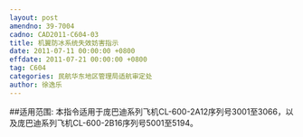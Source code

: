 ```yaml
---
layout: post
amendno: 39-7004
cadno: CAD2011-C604-03
title: 机翼防冰系统失效妨害指示
date: 2011-07-11 00:00:00 +0800
effdate: 2011-07-21 00:00:00 +0800
tag: C604
categories: 民航华东地区管理局适航审定处
author: 徐逸乐
---
```


##适用范围:
本指令适用于庞巴迪系列飞机CL-600-2A12序列号3001至3066，以及庞巴迪系列飞机CL-600-2B16序列号5001至5194。

